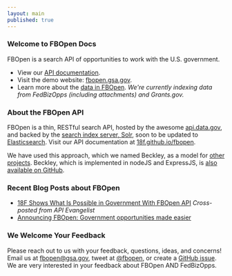 ```yaml
---
layout: main
published: true
---
```


### Welcome to FBOpen Docs

FBOpen is a search API of opportunities to work with the U.S. government.

* View our [API documentation](/fbopen/apidocs).
* Visit the demo website: [fbopen.gsa.gov](https://fbopen.gsa.gov).
* Learn more about the [data in FBOpen](/fbopen/data-sources). _We're currently indexing data from FedBizOpps (including attachments) and Grants.gov._

### About the FBOpen API

FBOpen is a thin, RESTful search API, hosted by the awesome [api.data.gov](https://api.data.gov), and backed by the [search index server, Solr](hnttp://lucene.apache.org/solr/), soon to be updated to [Elasticsearch](https://www.elasticsearch.org). Visit our API documentation at [18f.github.io/fbopen](https://18f.github.io/fbopen/).

We have used this approach, which we named Beckley, as a model for [other projects](http://18fblog.tumblr.com/post/85232393363/a-few-notes-on-notalone-gov). Beckley, which is implemented in nodeJS and ExpressJS, is [also available on GitHub](https://github.com/18f/beckley).

### Recent Blog Posts about FBOpen

* [18F Shows What Is Possible in Government With FBOpen API](http://18fblog.tumblr.com/post/85434416767/18f-shows-what-is-possible-in-government-with-fbopen) _Cross-posted from API Evangelist_
* [Announcing FBOpen: Government opportunities made easier](18fblog.tumblr.com/post/81293178801/announcing-fbopen-government-opportunities-made-easier)

### We Welcome Your Feedback

Please reach out to us with your feedback, questions, ideas, and concerns! Email us at <a href="mailto:fbopen@gsa.gov">fbopen@gsa.gov</a>, tweet at [@fbopen](https://twitter.com/fbopen), or create a [GitHub issue](https://github.com/18f/fbopen/issues/new). We are very interested in your feedback about FBOpen AND FedBizOpps.
